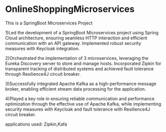 # OnlineShoppingMicroservices
This is a SpringBoot Microservices Project


1)Led the development of a SpringBoot Microservices project using Spring Cloud architecture, ensuring seamless HTTP interaction and efficient communication with an API gateway. 
Implemented robust security measures with Keycloak integration.

2)Orchestrated the implementation of 3 microservices, leveraging the Eureka Discovery server to store and manage hosts. Incorporated Zipkin for
 transparent tracking of distributed systems and achieved fault tolerance through Resilience4J circuit breaker.
 
3)Successfully integrated Apache Kafka as a high-performance message broker, enabling efficient stream data processing for the application.

4)Played a key role in ensuring reliable communication and performance optimization through the effective use of Apache Kafka, 
while implementing security measures with Keycloak and fault tolerance with Resilience4J circuit breaker.

applications used:
Zipkin,Kafa